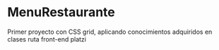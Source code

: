 # MenuRestaurante
Primer proyecto con CSS grid, aplicando conocimientos adquiridos en clases ruta front-end platzi 
